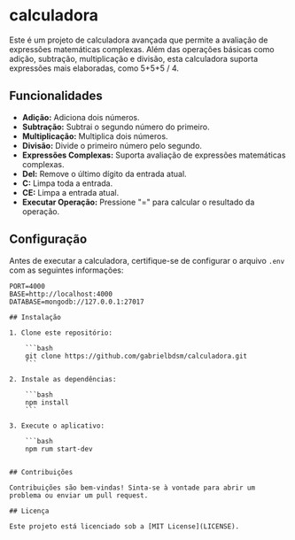 # calculadora

Este é um projeto de calculadora avançada que permite a avaliação de expressões matemáticas complexas. Além das operações básicas como adição, subtração, multiplicação e divisão, esta calculadora suporta expressões mais elaboradas, como 5+5+5 / 4.

## Funcionalidades

- **Adição:** Adiciona dois números.
- **Subtração:** Subtrai o segundo número do primeiro.
- **Multiplicação:** Multiplica dois números.
- **Divisão:** Divide o primeiro número pelo segundo.
- **Expressões Complexas:** Suporta avaliação de expressões matemáticas complexas.
- **Del:** Remove o último dígito da entrada atual.
- **C:** Limpa toda a entrada.
- **CE:** Limpa a entrada atual.
- **Executar Operação:** Pressione "=" para calcular o resultado da operação.

## Configuração

Antes de executar a calculadora, certifique-se de configurar o arquivo `.env` com as seguintes informações:

```env
PORT=4000
BASE=http://localhost:4000
DATABASE=mongodb://127.0.0.1:27017

## Instalação

1. Clone este repositório:

    ```bash
    git clone https://github.com/gabrielbdsm/calculadora.git
    ```

2. Instale as dependências:

    ```bash
    npm install
    ```

3. Execute o aplicativo:

    ```bash
    npm rum start-dev


## Contribuições

Contribuições são bem-vindas! Sinta-se à vontade para abrir um problema ou enviar um pull request.

## Licença

Este projeto está licenciado sob a [MIT License](LICENSE).
